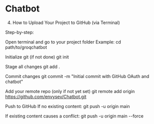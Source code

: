 # Chatbot

4. How to Upload Your Project to GitHub (via Terminal)

Step-by-step:

Open terminal and go to your project folder
Example: cd path/to/groqchatbot

Initialize git (if not done)
git init

Stage all changes
git add .

Commit changes
git commit -m "Initial commit with GitHub OAuth and chatbot"

Add your remote repo (only if not yet set)
git remote add origin https://github.com/envysev/Chatbot.git

Push to GitHub
If no existing content:
git push -u origin main

If existing content causes a conflict:
git push -u origin main --force

